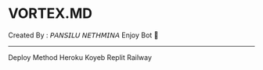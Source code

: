 # VORTEX.MD
Created By : 𝘗𝘈𝘕𝘚𝘐𝘓𝘜 𝘕𝘌𝘛𝘏𝘔𝘐𝘕𝘈
Enjoy Bot 💝
______________________________________________

Deploy Method
    Heroku
    Koyeb
    Replit
    Railway 
    


